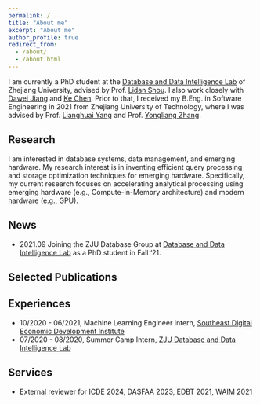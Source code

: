 ```yaml
---
permalink: /
title: "About me"
excerpt: "About me"
author_profile: true
redirect_from: 
  - /about/
  - /about.html
---
```

I am currently a PhD student at the [Database and Data Intelligence Lab](https://dilab-zju.github.io/) of Zhejiang University, advised by Prof. [Lidan Shou](https://scholar.google.com/citations?user=0OlITuIAAAAJ). I also work closely with [Dawei Jiang](https://scholar.google.com/citations?user=Y2MvjeMAAAAJ) and [Ke Chen](https://scholar.google.com/citations?user=cqfBLecAAAAJ). Prior to that, I received my B.Eng. in Software Engineering in 2021 from Zhejiang University of Technology, where I was advised by Prof. [Lianghuai Yang](https://www.researchgate.net/profile/Liang-Yang-39) and Prof. [Yongliang Zhang](https://ieeexplore.ieee.org/author/37599095900).

## Research

I am interested in database systems, data management, and emerging hardware. My research interest is in inventing efficient query processing and storage optimization techniques for emerging hardware. Specifically, my current research focuses on accelerating analytical processing using emerging hardware (e.g., Compute-in-Memory architecture) and modern hardware (e.g., GPU).

<!-- My current research is focused on [Array DBMS](https://en.wikipedia.org/wiki/Array_DBMS) and Compute-in-Memory (CIM) architecture, especially on improving query execution performance on emerging hardware. -->

## News

- 2021.09 Joining the ZJU Database Group at [Database and Data Intelligence Lab](https://dilab-zju.github.io/) as a PhD student in Fall ‘21.

## Selected Publications

## Experiences

- 10/2020 - 06/2021, Machine Learning Engineer Intern, [Southeast Digital Economic Development Institute](http://www.sdedi.org.cn/)
- 07/2020 - 08/2020, Summer Camp Intern, [ZJU Database and Data Intelligence Lab](https://dilab-zju.github.io/)

## Services

- External reviewer for ICDE 2024, DASFAA 2023, EDBT 2021, WAIM 2021
